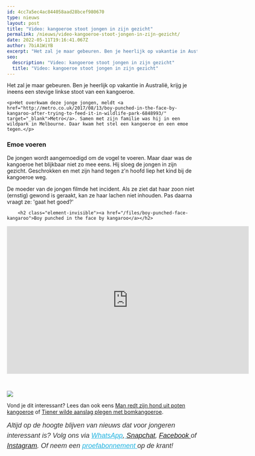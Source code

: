 ```yaml
---
id: 4cc7a5ec4ac844058aad28bcef980670
type: nieuws
layout: post
title: "Video: kangoeroe stoot jongen in zijn gezicht"
permalink: /nieuws/video-kangoeroe-stoot-jongen-in-zijn-gezicht/
date: 2022-05-11T19:16:41.067Z
author: 7biA1WiYB
excerpt: "Het zal je maar gebeuren. Ben je heerlijk op vakantie in Australië, krijg je ineens een stevige linkse stoot van een kangoeroe.  "
seo:
  description: "Video: kangoeroe stoot jongen in zijn gezicht"
  title: "Video: kangoeroe stoot jongen in zijn gezicht"
---
```

Het zal je maar gebeuren. Ben je heerlijk op vakantie in Australië, krijg je ineens een stevige linkse stoot van een kangoeroe.  

    <p>Het overkwam deze jonge jongen, meldt <a href="http://metro.co.uk/2017/08/13/boy-punched-in-the-face-by-kangaroo-after-trying-to-feed-it-in-wildlife-park-6848993/" target="_blank">Metro</a>. Samen met zijn familie was hij in een wildpark in Melbourne. Daar kwam het stel een kangoeroe en een emoe tegen.</p>
<h3>Emoe voeren</h3>
<p>De jongen wordt aangemoedigd om de vogel te voeren. Maar daar was de kangoeroe het blijkbaar niet zo mee eens. Hij sloeg de jongen in zijn gezicht. Geschrokken en met zijn hand tegen z'n hoofd liep het kind bij de kangoeroe weg.</p>
<p>De moeder van de jongen filmde het incident. Als ze ziet dat haar zoon niet (ernstig) gewond is geraakt, kan ze haar lachen niet inhouden. Pas daarna vraagt ze: 'gaat het goed?' </p>
<p><div class="media media-element-container media-default"><div id="file-418732" class="file file-video file-video-youtube">

        <h2 class="element-invisible"><a href="/files/boy-punched-face-kangaroo">Boy punched in the face by kangaroo</a></h2>
    
  
  <div class="content">
    <div class="media-youtube-video file media-element file-default media-youtube-1">
  <iframe class="media-youtube-player" width="640" height="390" title="Boy punched in the face by kangaroo" src="https://www.youtube.com/embed/0lFC8irBGdA?wmode=opaque&controls=" name="Boy punched in the face by kangaroo" frameborder="0" allowfullscreen="">Video van Boy punched in the face by kangaroo</iframe>
</div>
  </div>

  
</div>
</div>
<p> </p>
<div class="kader">
<p><img class="kaderafbeelding" src="https://7dagen.netlify.app/sites/default/files/ff.png"></p>
<p>Vond je dit interessant? Lees dan ook eens <a href="https://7dagen.netlify.app/video/man-redt-zijn-hond-uit-poten-kangoeroe">Man redt zijn hond uit poten kangoeroe</a> of <a href="https://7dagen.netlify.app/nieuws/tiener-wilde-aanslag-plegen-met-bomkangoeroe">Tiener wilde aanslag plegen met bomkangoeroe</a>.</p>
<p><em style="box-sizing: inherit; color: rgb(51, 51, 51); font-family: &quot;PT Sans&quot;, sans-serif; font-size: 18px; line-height: 27px;">Altijd op de hoogte blijven van nieuws dat voor jongeren interessant is? Volg ons via </em><em style="box-sizing: inherit; color: rgb(34, 179, 224); transition: color 0.3s ease; font-family: &quot;PT Sans&quot;, sans-serif; font-size: 18px; line-height: 27px;"><a href="https://7dagen.netlify.app/whatsapp" style="box-sizing: inherit; color: rgb(34, 179, 224); transition: color 0.3s ease; font-family: &quot;PT Sans&quot;, sans-serif; font-size: 18px; line-height: 27px;">WhatsApp</a></em><em style="box-sizing: inherit; color: rgb(51, 51, 51); font-family: &quot;PT Sans&quot;, sans-serif; font-size: 18px; line-height: 27px;">,</em><em style="box-sizing: inherit; color: rgb(34, 179, 224); transition: color 0.3s ease; font-family: &quot;PT Sans&quot;, sans-serif; font-size: 18px; line-height: 27px;"><a href="https://7dagen.netlify.app/whatsapp" style="box-sizing: inherit; color: rgb(34, 179, 224); transition: color 0.3s ease; font-family: &quot;PT Sans&quot;, sans-serif; font-size: 18px; line-height: 27px;"> </a></em><em style="box-sizing: inherit; color: rgb(51, 51, 51); font-family: &quot;PT Sans&quot;, sans-serif; font-size: 18px; line-height: 27px;"><a href="https://www.snapchat.com/add/sevendaysnl">Snapchat</a>, <a href="https://www.facebook.com/7Daysnl?ref=bookmarks">Facebook </a>of <a href="https://instagram.com/7DAysnl/">Instagram</a>. Of </em><em style="box-sizing: inherit; color: rgb(51, 51, 51); font-family: &quot;PT Sans&quot;, sans-serif; font-size: 18px; line-height: 27px;">neem een </em><a href="https://abonneren.sevendays.nl/abonneren/abonnementen/ae/artikel" style="box-sizing: inherit; color: rgb(34, 179, 224); transition: color 0.3s ease; font-family: &quot;PT Sans&quot;, sans-serif; font-size: 18px; line-height: 27px;"><em style="box-sizing: inherit;">proefabonnement </em></a><em style="box-sizing: inherit; color: rgb(51, 51, 51); font-family: &quot;PT Sans&quot;, sans-serif; font-size: 18px; line-height: 27px;">op de krant!</em></p>
</div>
  
